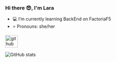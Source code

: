 ### Hi there 😎​, I'm Lara

- 💻 I’m currently learning BackEnd on FactoriaF5 
- ⭐​ Pronouns: she/her 


[<img src='https://cdn.jsdelivr.net/npm/simple-icons@3.0.1/icons/github.svg' alt='github' height='40'>](https://github.com/lara-gs)  

![GitHub stats](https://github-readme-stats.vercel.app/api?username=lara-gs&show_icons=true)  
